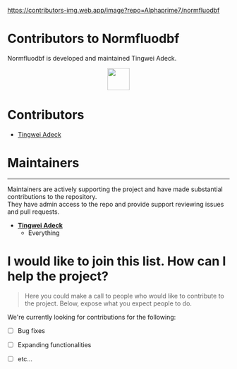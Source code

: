 <!--
Copyright (c) Recommenders contributors.
Licensed under the MIT License.
-->

https://contributors-img.web.app/image?repo=Alphaprime7/normfluodbf

Contributors to Normfluodbf 
============================
Normfluodbf is developed and maintained Tingwei Adeck.
<p align="center">
  <img src="https://contributors-img.web.app/image?repo=Alphaprime7/normfluodbf" width = 50/>
</p>

# Contributors

* [Tingwei Adeck](https://github.com/alphaprime7)


# Maintainers
---------------------------------------
Maintainers are actively supporting the project and have made substantial contributions to the repository.<br>
They have admin access to the repo and provide support reviewing issues and pull requests.

* **[Tingwei Adeck](https://github.com/AlphaPrime7)**
   * Everything

# I would like to join this list. How can I help the project?

> Here you could make a call to people who would like to contribute to the project. Below, expose what you expect people to do.

We're currently looking for contributions for the following:

- [ ] Bug fixes
- [ ] Expanding functionalities
- [ ] etc...
    
